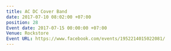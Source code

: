 ```yaml
---
title: AC DC Cover Band
date: 2017-07-10 08:02:00 +07:00
position: 28
Event date: 2017-07-15 00:00:00 +07:00
Venue: Rockstore
Event URL: https://www.facebook.com/events/1952214015022081/
---
```


